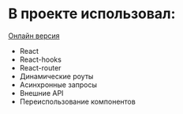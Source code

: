 # В проекте использовал:

[Онлайн версия](https://postsmy.web.app/)

- React
- React-hooks
- React-router
- Динамические роуты
- Асинхронные запросы
- Внешние API
- Переиспользование компонентов
